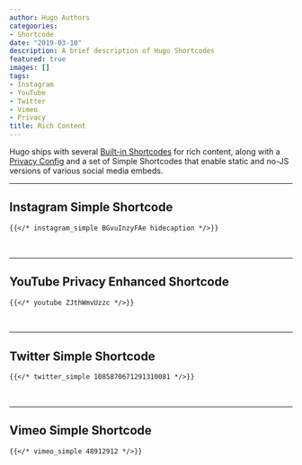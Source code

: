 ```yaml
---
author: Hugo Authors
categoories:
- Shortcode
date: "2019-03-10"
description: A brief description of Hugo Shortcodes
featured: true
images: []
tags:
- Instagram
- YouTube
- Twitter
- Vimeo
- Privacy
title: Rich Content
---
```


Hugo ships with several [Built-in Shortcodes](https://gohugo.io/content-management/shortcodes/#use-hugo-s-built-in-shortcodes) for rich content, along with a [Privacy Config](https://gohugo.io/about/hugo-and-gdpr/) and a set of Simple Shortcodes that enable static and no-JS versions of various social media embeds.
<!--more-->
---

## Instagram Simple Shortcode

```markdown
{{</* instagram_simple BGvuInzyFAe hidecaption */>}}
```

<br>

---

## YouTube Privacy Enhanced Shortcode

```markdown
{{</* youtube ZJthWmvUzzc */>}}
```

<br>

---

## Twitter Simple Shortcode

```markdown
{{</* twitter_simple 1085870671291310081 */>}}
```

<br>

---

## Vimeo Simple Shortcode

```markdown
{{</* vimeo_simple 48912912 */>}}
```
